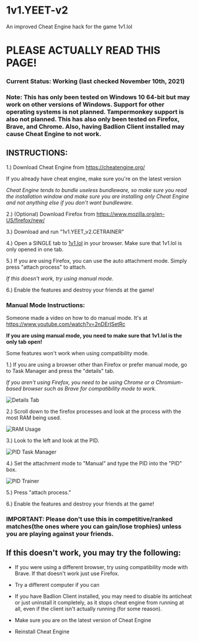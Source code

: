# 1v1.YEET-v2
An improved Cheat Engine hack for the game 1v1.lol 


# PLEASE ACTUALLY READ THIS PAGE! 

### Current Status: Working (last checked November 10th, 2021)

### Note: This has only been tested on Windows 10 64-bit but may work on other versions of Windows. Support for other operating systems is not planned. Tampermonkey support is also not planned. This has also only been tested on Firefox, Brave, and Chrome. Also, having Badlion Client installed may cause Cheat Engine to not work. 

## INSTRUCTIONS: 

1.) Download Cheat Engine from https://cheatengine.org/ 

If you already have cheat engine, make sure you're on the latest version 

*Cheat Engine tends to bundle useless bundleware, so make sure you read the installation window and make sure you are installing only Cheat Engine and not anything else if you don't want bundleware.*

2.) (Optional) Download Firefox from https://www.mozilla.org/en-US/firefox/new/ 

3.) Download and run "1v1.YEET_v2.CETRAINER" 

4.) Open a SINGLE tab to [1v1.lol](https://1v1.lol) in your browser. Make sure that 1v1.lol is only opened in one tab. 

5.) If you are using Firefox, you can use the auto attachment mode. Simply press "attach process" to attach. 

*If this doesn't work, try using manual mode.* 

6.) Enable the features and destroy your friends at the game! 

### Manual Mode Instructions: 

Someone made a video on how to do manual mode. It's at https://www.youtube.com/watch?v=2nDErISetRc 

**If you are using manual mode, you need to make sure that 1v1.lol is the only tab open!** 

Some features won't work when using compatibility mode. 

1.) If you are using a browser other than Firefox or prefer manual mode, go to Task Manager and press the "details" tab. 

*If you aren't using Firefox, you need to be using Chrome or a Chromium-based browser such as Brave for compatibility mode to work.* 

![Details Tab](https://cdn.discordapp.com/attachments/693548483130556610/748647199398952990/detailstab.PNG)

2.) Scroll down to the firefox processes and look at the process with the most RAM being used. 

![RAM Usage](https://cdn.discordapp.com/attachments/693548483130556610/748647870269358120/ramusage.PNG)

3.) Look to the left and look at the PID. 

![PID Task Manager](https://cdn.discordapp.com/attachments/693548483130556610/748647871355813939/pidtaskmgr.PNG)

4.) Set the attachment mode to "Manual" and type the PID into the "PID" box. 

![PID Trainer](https://cdn.discordapp.com/attachments/768685505406697482/808161753463521280/cheatengine-x86_64-SSE4-AVX2_RsMzTnRNyM.png)

5.) Press "attach process." 

6.) Enable the features and destroy your friends at the game! 

### IMPORTANT: Please don't use this in competitive/ranked matches(the ones where you can gain/lose trophies) unless you are playing against your friends. 

## If this doesn't work, you may try the following: 

- If you were using a different browser, try using compatibility mode with Brave. If that doesn't work just use Firefox. 

- Try a different computer if you can 

- If you have Badlion Client installed, you may need to disable its anticheat or just uninstall it completely, as it stops cheat engine from running at all, even if the client isn't actually running (for some reason). 

- Make sure you are on the latest version of Cheat Engine 

- Reinstall Cheat Engine 
